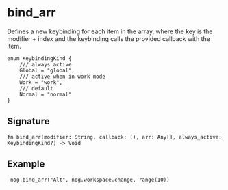 # bind_arr

Defines a new keybinding for each item in the array, where the key is the modifier + index and
the keybinding calls the provided callback with the item.

```
enum KeybindingKind {
    /// always active
    Global = "global",
    /// active when in work mode
    Work = "work",
    /// default
    Normal = "normal"
}
```
## Signature

```nogscript
fn bind_arr(modifier: String, callback: (), arr: Any[], always_active: KeybindingKind?) -> Void
```

## Example

```nogscript
 nog.bind_arr("Alt", nog.workspace.change, range(10))
```

